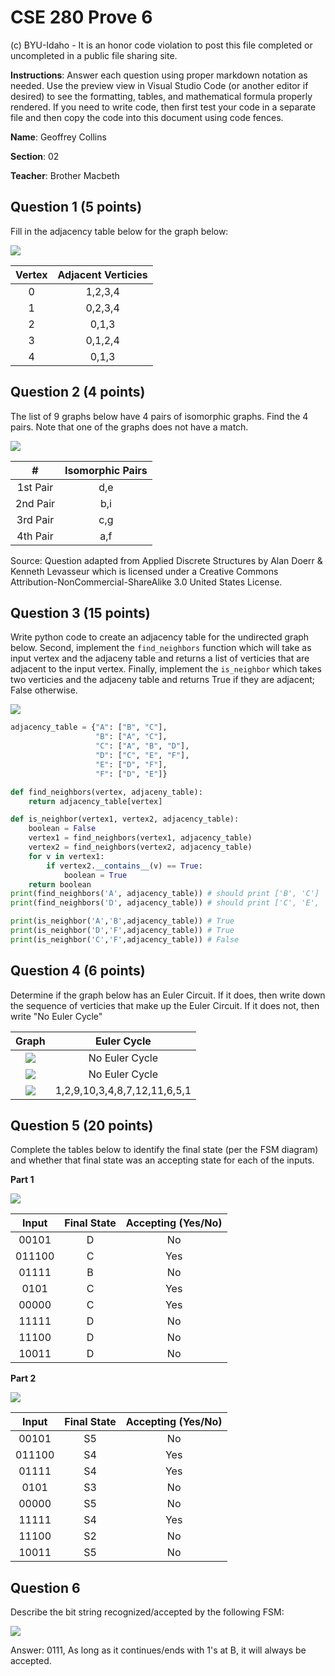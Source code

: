 # CSE 280 Prove 6

(c) BYU-Idaho - It is an honor code violation to post this
file completed or uncompleted in a public file sharing site.

**Instructions**: Answer each question using proper markdown notation as needed.  Use the preview view in Visual Studio Code (or another editor if desired) to see the formatting, tables, and mathematical formula properly rendered.  If you need to write code, then first test your code in a separate file and then copy the code into this document using code fences. 

**Name**: Geoffrey Collins

**Section**: 02

**Teacher**: Brother Macbeth

## Question 1 (5 points)

Fill in the adjacency table below for the graph below:

![](prove06_graph1.png)

|Vertex|Adjacent Verticies|
|:-:|:-:|
|0|1,2,3,4|
|1|0,2,3,4|
|2|0,1,3|
|3|0,1,2,4|
|4|0,1,3|

## Question 2 (4 points)

The list of 9 graphs below have 4 pairs of isomorphic graphs.  Find the 4 pairs.  Note that one of the graphs does not have a match.

![](prove06_graph2.png)

|#|Isomorphic Pairs|
|:-:|:-:|
|1st Pair|d,e|
|2nd Pair|b,i|
|3rd Pair|c,g|
|4th Pair|a,f|

Source: Question adapted from Applied Discrete Structures by Alan Doerr & Kenneth Levasseur which is licensed under a Creative Commons Attribution-NonCommercial-ShareAlike 3.0 United States License.

## Question 3 (15 points)

Write python code to create an adjacency table for the undirected graph below.  Second, implement the `find_neighbors` function which will take as input vertex and the adjaceny table and returns a list of verticies that are adjacent to the input vertex.  Finally, implement the `is_neighbor` which takes two verticies and the adjaceny table and returns True if they are adjacent; False otherwise.

![](prove06_graph3.png)

```python
adjacency_table = {"A": ["B", "C"],
                   "B": ["A", "C"],
                   "C": ["A", "B", "D"],
                   "D": ["C", "E", "F"],
                   "E": ["D", "F"],
                   "F": ["D", "E"]}

def find_neighbors(vertex, adjaceny_table):
    return adjacency_table[vertex]

def is_neighbor(vertex1, vertex2, adjacency_table):
    boolean = False
    vertex1 = find_neighbors(vertex1, adjacency_table)
    vertex2 = find_neighbors(vertex2, adjacency_table)
    for v in vertex1:
        if vertex2.__contains__(v) == True:
            boolean = True
    return boolean
print(find_neighbors('A', adjacency_table)) # should print ['B', 'C']
print(find_neighbors('D', adjacency_table)) # should print ['C', 'E', 'F']

print(is_neighbor('A','B',adjacency_table)) # True
print(is_neighbor('D','F',adjacency_table)) # True
print(is_neighbor('C','F',adjacency_table)) # False
```

## Question 4 (6 points)

Determine if the graph below has an Euler Circuit.  If it does, then write down the sequence of verticies that make up the Euler Circuit.  If it does not, then write "No Euler Cycle"

|Graph|Euler Cycle|
|:-:|:-:|
|![](prove06_graph4.png)|No Euler Cycle|
|![](prove06_graph5.png)|No Euler Cycle|
|![](prove06_graph6.png)|1,2,9,10,3,4,8,7,12,11,6,5,1|

## Question 5 (20 points)

Complete the tables below to identify the final state (per the FSM diagram) and whether that final state was an accepting state for each of the inputs.   

**Part 1**

![](prove06_graph7.png)

|Input|Final State|Accepting (Yes/No)|
|:-:|:-:|:-:|
|00101|D|No|
|011100|C|Yes|
|01111|B|No|
|0101|C|Yes|
|00000|C|Yes|
|11111|D|No|
|11100|D|No|
|10011|D|No|

**Part 2**

![](prove06_graph8.png)

|Input|Final State|Accepting (Yes/No)|
|:-:|:-:|:-:|
|00101|S5|No|
|011100|S4|Yes|
|01111|S4|Yes|
|0101|S3|No|
|00000|S5|No|
|11111|S4|Yes|
|11100|S2|No|
|10011|S5|No|

## Question 6

Describe the bit string recognized/accepted by the following FSM:

![](prove06_graph9.png)

Answer: 0111, As long as it continues/ends with 1's at B, it will always be accepted.